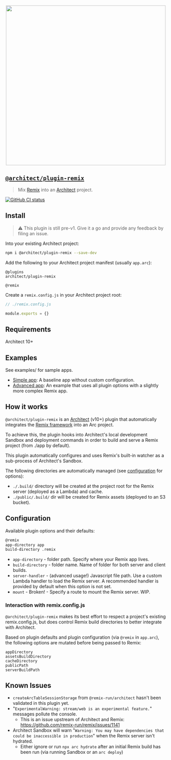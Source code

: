 <h1 align="center">

  [<img src="https://assets.arc.codes/architect-logo-500b@2x.png" width="500">](https://arc.codes)

</h1>

## [`@architect/plugin-remix`](https://www.npmjs.com/package/@architect/plugin-remix)

> Mix [Remix](https://remix.run) into an [Architect](https://arc.codes) project.

[![GitHub CI status](https://github.com/architect/plugin-remix/workflows/Node%20CI/badge.svg)](https://github.com/architect/plugin-remix/actions?query=workflow%3A%22Node+CI%22)

## Install

> ⚠️  This plugin is still pre-v1. Give it a go and provide any feedback by filing an issue.

Into your existing Architect project:

```sh
npm i @architect/plugin-remix --save-dev
```

Add the following to your Architect project manifest (usually `app.arc`):

```arc
@plugins
architect/plugin-remix

@remix
```

Create a `remix.config.js` in your Architect project root:

```js
// ./remix.config.js

module.exports = {}
```

## Requirements

Architect 10+

## Examples

See examples/ for sample apps.

- [Simple app](https://github.com/architect/plugin-remix/tree/main/examples/simple): A baseline app without custom configuration.
- [Advanced app](https://github.com/architect/plugin-remix/tree/main/examples/advanced): An example that uses all plugin options with a slightly more complex Remix app.

## How it works

`@architect/plugin-remix` is an [Architect](https://arc.codes) (v10+) plugin that automatically integrates the [Remix framework](https://remix.run) into an Arc project.

To achieve this, the plugin hooks into Architect's local development Sandbox and deployment commands in order to build and serve a Remix project (from ./app by default).

This plugin automatically configures and uses Remix's built-in watcher as a sub-process of Architect's Sandbox.

The following directories are automatically managed (see [configuration](#configuration) for options):

- `./.build/` directory will be created at the project root for the Remix server (deployed as a Lambda) and cache.
- `./public/.build/` dir will be created for Remix assets (deployed to an S3 bucket).

## Configuration

Available plugin options and their defaults:

```sh
@remix
app-directory app
build-directory .remix
```

- `app-directory` - folder path. Specify where your Remix app lives.
- `build-directory` - folder name. Name of folder for both server and client builds.
- `server-handler` - (advanced usage!) Javascript file path. Use a custom Lambda handler to load the Remix server. A recommended handler is provided by default when this option is not set.
- `mount` - Broken! - Specify a route to mount the Remix server. WIP.

### Interaction with remix.config.js

`@architect/plugin-remix` makes its best effort to respect a project's existing remix.config.js, but does control Remix build directories to better integrate with Architect.

Based on plugin defaults and plugin configuration (via `@remix` in `app.arc`), the following options are mutated before being passed to Remix:

```
appDirectory
assetsBuildDirectory
cacheDirectory
publicPath
serverBuildPath
```

## Known Issues

- `createArcTableSessionStorage` from `@remix-run/architect` hasn't been validated in this plugin yet.
- "`ExperimentalWarning: stream/web is an experimental feature.`" messages pollute the console.
  - This is an issue upstream of Architect and Remix: https://github.com/remix-run/remix/issues/1141
- Architect Sandbox will warn "`Warning: You may have dependencies that could be inaccessible in production`" when the Remix server isn't hydrated.
  - Either ignore or run `npx arc hydrate` after an initial Remix build has been run (via running Sandbox or an `arc deploy`)
